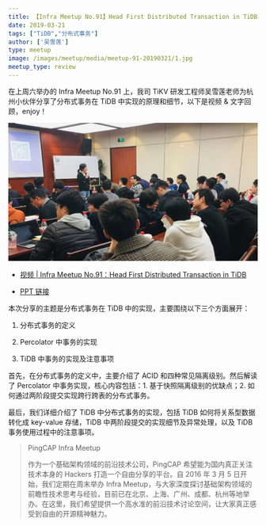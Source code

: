 ```yaml
---
title: 【Infra Meetup No.91】Head First Distributed Transaction in TiDB
date: 2019-03-21
tags: ["TiDB","分布式事务"]
author: ['吴雪莲']
type: meetup
image: /images/meetup/media/meetup-91-20190321/1.jpg
meetup_type: review
---
```


在上周六举办的 Infra Meetup No.91 上，我司 TiKV 研发工程师吴雪莲老师为杭州小伙伴分享了分布式事务在 TiDB 中实现的原理和细节，以下是视频 & 文字回顾，enjoy！

![](media/meetup-91-20190321/1.jpg)

- [视频 | Infra Meetup No.91：Head First Distributed Transaction in TiDB](https://www.bilibili.com/video/av46985168)

- [PPT 链接](https://eyun.baidu.com/s/3nw2EgSp)

本次分享的主题是分布式事务在 TiDB 中的实现，主要围绕以下三个方面展开：

1. 分布式事务的定义

2. Percolator 中事务的实现

3. TiDB 中事务的实现及注意事项

首先，在分布式事务的定义中，主要介绍了 ACID 和四种常见隔离级别。然后解读了 Percolator 中事务实现，核心内容包括：1. 基于快照隔离级别的优缺点；2. 如何通过两阶段提交实现跨行跨表的分布式事务。

最后，我们详细介绍了 TiDB 中分布式事务的实现，包括 TiDB 如何将关系型数据转化成 key-value 存储，TiDB 中两阶段提交的实现细节及异常处理，以及 TiDB 事务使用过程中的注意事项。

>PingCAP Infra Meetup 
>
>作为一个基础架构领域的前沿技术公司，PingCAP 希望能为国内真正关注技术本身的 Hackers 打造一个自由分享的平台。自 2016 年 3 月 5 日开始，我们定期在周末举办 Infra Meetup，与大家深度探讨基础架构领域的前瞻性技术思考与经验，目前已在北京、上海、广州、成都、杭州等地举办。在这里，我们希望提供一个高水准的前沿技术讨论空间，让大家真正感受到自由的开源精神魅力。
